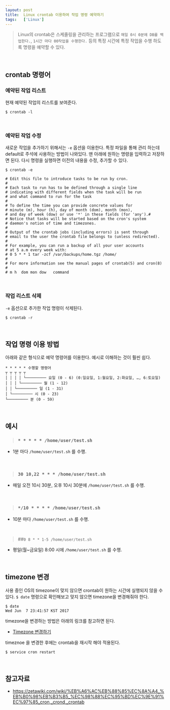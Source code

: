 ```yaml
---
layout: post
title:  Linux crontab 이용하여 작업 명령 예약하기
tags:   ['Linux']
---
```


> Linux의 crontab은 스케줄링을 관리하는 프로그램으로 `매일 0시 0분에 DB를 백업한다.`, `1시간 마다 00작업을 수행한다.` 등의 특정 시간에 특정 작업을 수행 하도록 명령을 예약할 수 있다.   

<br/>  

## crontab 명령어  

### 예약된 작업 리스트  

현재 예약된 작업의 리스트를 보여준다.  

```
$ crontab -l
```  

<br/>  

### 예약된 작업 수정

새로운 작업을 추가하기 위해서는 `-e` 옵션을 이용한다. 특정 파일을 통해 관리 하는데 default로 주석에 사용하는 방법이 나와있다. 맨 아래에 원하는 명령을 입력하고 저장하면 된다. 다시 명령을 실행하면 이전의 내용을 수정, 추가할 수 있다.  

```
$ crontab -e
```  

```
# Edit this file to introduce tasks to be run by cron.
#
# Each task to run has to be defined through a single line
# indicating with different fields when the task will be run
# and what command to run for the task
#
# To define the time you can provide concrete values for
# minute (m), hour (h), day of month (dom), month (mon),
# and day of week (dow) or use '*' in these fields (for 'any').#
# Notice that tasks will be started based on the cron's system
# daemon's notion of time and timezones.
#
# Output of the crontab jobs (including errors) is sent through
# email to the user the crontab file belongs to (unless redirected).
#
# For example, you can run a backup of all your user accounts
# at 5 a.m every week with:
# 0 5 * * 1 tar -zcf /var/backups/home.tgz /home/
#
# For more information see the manual pages of crontab(5) and cron(8)
#
# m h  dom mon dow   command
```

<br/>  

### 작업 리스트 삭제  

`-e` 옵션으로 추가한 작업 명령이 삭제된다.  

```
$ crontab -r
```  

<br/>  

## 작업 명령 이용 방법  

아래와 같은 형식으로 예약 명령어를 이용한다. 예시로 이해하는 것이 훨씬 쉽다.  

```
* * * * * 수행할 명령어
┬ ┬ ┬ ┬ ┬
│ │ │ │ └───────── 요일 (0 - 6) (0:일요일, 1:월요일, 2:화요일, …, 6:토요일)
│ │ │ └───────── 월 (1 - 12)
│ │ └───────── 일 (1 - 31)
│ └───────── 시 (0 - 23)
└───────── 분 (0 - 59)
```   

<br/>  

## 예시  

> ### ```* * * * * /home/user/test.sh```  

- 1분 마다 `/home/user/test.sh` 를 수행.  

<br/>  

> ### ```30 10,22 * * * /home/user/test.sh```  

- 매일 오전 10시 30분, 오후 10시 30분에 `/home/user/test.sh` 를 수행.  

<br/>  

> ### ```*/10 * * * * /home/user/test.sh```  

- 10분 마다 `/home/user/test.sh` 를 수행.   

<br/>  

> ##```0 8 * * 1-5 /home/user/test.sh```  

- 평일(월~금요일) 8:00 시에 `/home/user/test.sh` 를 수행.  


<br/>  

## timezone 변경  

사용 중인 OS의 timezone이 맞지 않으면 crontab이 원하는 시간에 실행되지 않을 수 있다. `$ date` 명령으로 확인해보고 맞지 않으면 timezone을 변경해줘야 한다.  

```
$ date
Wed Jun  7 23:41:57 KST 2017
```  

timezone을 변경하는 방법은 아래의 링크를 참고하면 된다.  

- [Timezone 변경하기](https://cjh5414.github.io/ubuntu-timezone/)

timeznoe 을 변경한 후에는 crontab을 재시작 해야 적용된다.  

```
$ service cron restart
```  

<br/>  

## 참고자료  

- <https://zetawiki.com/wiki/%EB%A6%AC%EB%88%85%EC%8A%A4_%EB%B0%98%EB%B3%B5_%EC%98%88%EC%95%BD%EC%9E%91%EC%97%85_cron,_crond,_crontab>
